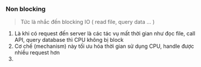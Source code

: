 ### Non blocking 
>Tức là nhắc đến blocking IO ( read file, query data ... )
1. Là khi có request đến server là các tác vụ mất thời gian như đọc file, call API, query database
thì CPU không bị block
2. Cơ chế (mechanism) này tối ưu hóa thời gian sử dụng CPU, handle được nhiều request hơn
3. 
### 